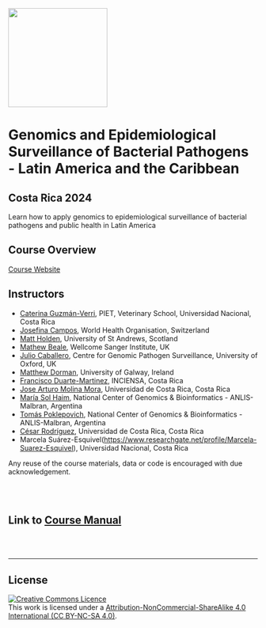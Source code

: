 <img src="https://coursesandconferences.wellcomeconnectingscience.org/wp-content/themes/wcc_courses_and_conferences/dist/assets/svg/logo.svg" width="200" height="200">

# Genomics and Epidemiological Surveillance of Bacterial Pathogens - Latin America and the Caribbean
## Costa Rica 2024

Learn how to apply genomics to epidemiological surveillance of bacterial pathogens and public health in Latin America

## Course Overview
[Course Website](https://coursesandconferences.wellcomeconnectingscience.org/event/genomics-epidemiological-surveillance-of-bacterial-pathogens-latin-america-and-the-caribbean-20240721/)

## Instructors

- [Caterina Guzmán-Verri](https://scholar.google.com/citations?user=S1GNAC8AAAAJ&hl=en), PIET, Veterinary School, Universidad Nacional, Costa Rica
- [Josefina Campos](https://www.researchgate.net/profile/Josefina-Campos-2), World Health Organisation, Switzerland
- [Matt Holden](https://risweb.st-andrews.ac.uk/portal/en/persons/matthew-holden(029e1abe-7829-4bc3-accf-9d9e392f274c).html), University of St Andrews, Scotland
- [Mathew Beale](https://www.sanger.ac.uk/person/beale-mathew/), Wellcome Sanger Institute, UK
- [Julio Caballero](https://www.pathogensurveillance.net/team/dr-julio-diaz-caballero/), Centre for Genomic Pathogen Surveillance, University of Oxford, UK
- [Matthew Dorman](https://www.universityofgalway.ie/our-research/people/mathematical-statistical-sciences/matthewdorman/), University of Galway, Ireland
- [Francisco Duarte-Martinez](https://www.inciensa.sa.cr/investigacion/investigadores/Francisco%20Duarte.aspx#HERMES_TABS_1_0), INCIENSA, Costa Rica
- [Jose Arturo Molina Mora](https://ciet.ucr.ac.cr/en/researchers/jose-arturo-molina-mora-phd), Universidad de Costa Rica, Costa Rica
- [María Sol Haim](https://www.researchgate.net/profile/Maria-Sol-Haim), National Center of Genomics & Bioinformatics - ANLIS-Malbran, Argentina
- [Tomás Poklepovich](https://www.linkedin.com/in/tom%C3%A1s-javier-pokl%C3%A9povich-caride-6a622322/), National Center of Genomics & Bioinformatics - ANLIS-Malbran, Argentina
- [César Rodríguez](https://scholar.google.com/citations?user=Mq0-MIsAAAAJ&hl=en), Universidad de Costa Rica, Costa Rica
- Marcela Suárez-Esquivel(https://www.researchgate.net/profile/Marcela-Suarez-Esquivel), Universidad Nacional, Costa Rica

Any reuse of the course materials, data or code is encouraged with due acknowledgement.


<br>
<br>

## Link to [Course Manual](https://github.com/WCSCourses/GenEpiLAC2024/blob/main/Manuals/Manual_main.md)
 
 <br>
 <br>




******
## License
<a rel="license" href="http://creativecommons.org/licenses/by/4.0/"><img alt="Creative Commons Licence" style="border-width:0" src="https://i.creativecommons.org/l/by-nc-sa/4.0/88x31.png" /></a><br />This work is licensed under a <a rel="license" href="https://creativecommons.org/licenses/by-nc-sa/4.0/">Attribution-NonCommercial-ShareAlike 4.0 International (CC BY-NC-SA 4.0)</a>.
